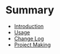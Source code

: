 # Summary

* [Introduction](README.md)
* [Usage](usage.md)
* [Change Log](change_log.md)
* [Project Making](project_making.md)
